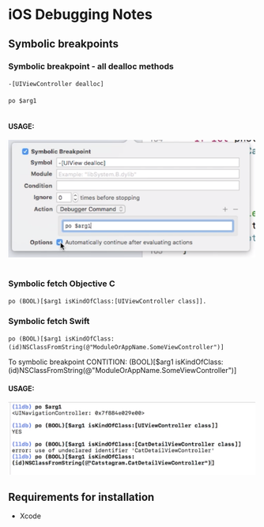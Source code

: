 # iOS Debugging Notes



## Symbolic breakpoints


### Symbolic breakpoint - all dealloc methods

`-[UIViewController dealloc]`
<br><br>
`po $arg1`
<br><br>

#### USAGE: 
<img src="images/1.Symbolic_ViewAllDeallocate.png" width="500">
<br><br>




### Symbolic fetch Objective C
`po (BOOL)[$arg1 isKindOfClass:[UIViewController class]].` 

### Symbolic fetch Swift
`po (BOOL)[$arg1 isKindOfClass:(id)NSClassFromString(@"ModuleOrAppName.SomeViewController")]`

To symbolic breakpoint CONTITION: (BOOL)[$arg1 isKindOfClass:(id)NSClassFromString(@"ModuleOrAppName.SomeViewController")]

#### USAGE: 
<img src="images/0.Args.png" width="500">








## **Requirements for installation**
- Xcode
<br><br>

